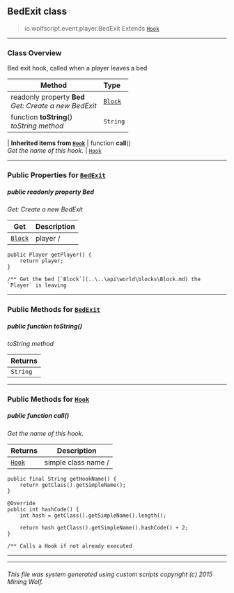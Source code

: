 ## BedExit __class__

>io.wolfscript.event.player.BedExit
>Extends [`Hook`](..\..\hook\Hook.md)

---

### Class Overview

Bed exit hook, called when a player leaves a bed

Method | Type   
--- | :--- 
 readonly property __Bed__ <br> _Get: Create a new BedExit_ | [`Block`](..\..\api\world\blocks\Block.md)
 function __toString__() <br> _toString method_ | `String`
 |
__Inherited items from [`Hook`](..\..\hook\Hook.md)__ |
 function __call__() <br> _Get the name of this hook._ | [`Hook`](..\..\hook\Hook.md)





---


### Public Properties for [`BedExit`](BedExit.md)

##### <a id='bed'></a>public  readonly property __Bed__

_Get: Create a new BedExit_

Get | Description
--- | --- 
[`Block`](..\..\api\world\blocks\Block.md) | player /
    public Player getPlayer() {
        return player;
    }

    /** Get the bed [`Block`](..\..\api\world\blocks\Block.md) the `Player` is leaving



---

### Public Methods for [`BedExit`](BedExit.md)

##### <a id='tostring'></a>public  function __toString__()

_toString method_

Returns | 
--- | 
`String` |


---

### Public Methods for [`Hook`](..\..\hook\Hook.md)

##### <a id='call'></a>public  function __call__()

_Get the name of this hook._

Returns | Description
--- | --- 
[`Hook`](..\..\hook\Hook.md) | simple class name /
    public final String getHookName() {
        return getClass().getSimpleName();
    }

    @Override
    public int hashCode() {
        int hash = getClass().getSimpleName().length();

        return hash getClass().getSimpleName().hashCode() + 2;
    }

    /** Calls a Hook if not already executed


---


---


###### This file was system generated using custom scripts copyright (c) 2015 Mining Wolf.
	

